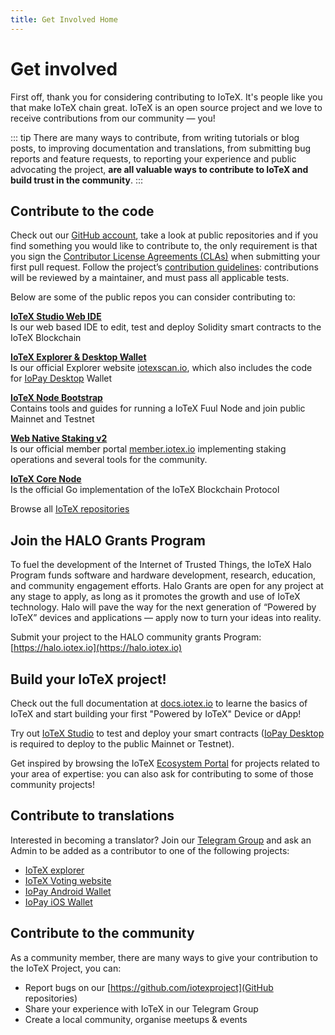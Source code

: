 ```yaml
---
title: Get Involved Home
---
```


# Get involved

First off, thank you for considering contributing to IoTeX. It's people like you that make IoTeX chain great. IoTeX is an open source project and we love to receive contributions from our community — you!

::: tip
There are many ways to contribute, from writing tutorials or blog posts, to improving documentation and translations, from submitting bug reports and feature requests, to reporting your experience and public advocating the project, **are all valuable ways to contribute to IoTeX and build trust in the community**.
:::

## Contribute to the code

Check out our [GitHub account](https://github.com/iotexproject), take a look at public repositories and if you find something you would like to contribute to, the only requirement is that you sign the [Contributor License Agreements (CLAs)](https://cla-assistant.io/iotexproject/iotex-core) when submitting your first pull request. Follow the project’s [contribution guidelines](https://github.com/iotexproject/iotex-core/wiki/Contributor-Guide): contributions will be reviewed by a maintainer, and must pass all applicable tests.

Below are some of the public repos you can consider contributing to:

[**IoTeX Studio Web IDE**](https://github.com/iotexproject/iotex-studio)<br>
Is our web based IDE to edit, test and deploy Solidity smart contracts to the IoTeX Blockchain

[**IoTeX Explorer & Desktop Wallet**](https://github.com/iotexproject/iotex-explorer)<br>
Is our official Explorer website [iotexscan.io](https://iotexscan.io), which also includes the code for [IoPay Desktop](https://iopay.iotex.io) Wallet

[**IoTeX Node Bootstrap**](https://github.com/iotexproject/iotex-bootstrap)<br>
Contains tools and guides for running a IoTeX Fuul Node and join public Mainnet and Testnet

[**Web Native Staking v2**](https://github.com/iotexproject/web-native-staking-v2)<br>
Is our official member portal [member.iotex.io](https://member.iotex.io) implementing staking operations and several tools for the community.

[**IoTeX Core Node**](https://github.com/iotexproject/iotex-core)<br>
Is the official Go implementation of the IoTeX Blockchain Protocol

Browse all [IoTeX repositories](https://github.com/iotexproject)

## Join the HALO Grants Program

To fuel the development of the Internet of Trusted Things, the IoTeX Halo Program funds software and hardware development, research, education, and community engagement efforts.
Halo Grants are open for any project at any stage to apply, as long as it promotes the growth and use of IoTeX technology. Halo will pave the way for the next generation of “Powered by IoTeX” devices and applications — apply now to turn your ideas into reality.

Submit your project to the HALO community grants Program: [https://halo.iotex.io](https://halo.iotex.io)

## Build your IoTeX project!

Check out the full documentation at [docs.iotex.io](/) to learne the basics of IoTeX and start building your first "Powered by IoTeX" Device or dApp!

Try out [IoTeX Studio](https://ide.iotex.io) to test and deploy your smart contracts ([IoPay Desktop](iopay.iotex.io) is required to deploy to the public Mainnet or Testnet).

Get inspired by browsing the IoTeX [Ecosystem Portal]() for projects related to your area of expertise: you can also ask for contributing to some of those community projects!

## Contribute to translations

Interested in becoming a translator? Join our [Telegram Group](http://t.me/iotexgroup) and ask an Admin to be added as a contributor to one of the following projects:

- [IoTeX explorer](https://lokalise.co/public/903185115c91ceff0cb2a0.70666943/)
- [IoTeX Voting website](https://lokalise.co/public/659860825c9c87468b0f33.67864697/)
- [IoPay Android Wallet](https://app.lokalise.com/project/455792895d30978b9dfb40.72072048/)
- [IoPay iOS Wallet](https://app.lokalise.com/project/284176515f2a51e88c5332.48789259/)

## Contribute to the community

As a community member, there are many ways to give your contribution to the IoTeX Project, you can:

- Report bugs on our [https://github.com/iotexproject](GitHub repositories)
- Share your experience with IoTeX in our Telegram Group
- Create a local community, organise meetups & events
